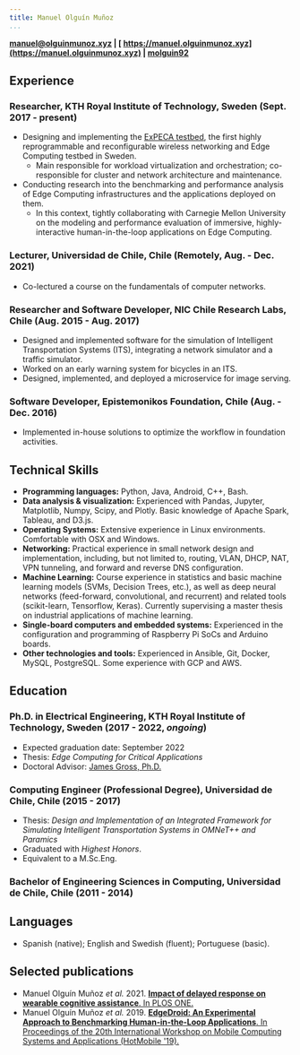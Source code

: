 ```yaml
---
title: Manuel Olguín Muñoz
...
```


<link href="fontawesome-free-5.15.4-web/css/all.min.css" rel="stylesheet">
<link rel="stylesheet" href="https://fonts.googleapis.com/css?family=Ubuntu">

<!-- # Manuel Olguín Muñoz -->

<span>**[<i class="fas fa-envelope"></i> manuel@olguinmunoz.xyz](mailto:manuel@olguinmunoz.xyz) | [<i class="fas fa-link"></i>  https://manuel.olguinmunoz.xyz](https://manuel.olguinmunoz.xyz) | [<i class="fas fa-github fa-lg"></i> molguin92](https://github.com/molguin92)**</span>

## <i class="fas fa-briefcase"></i> Experience

### Researcher, KTH Royal Institute of Technology, Sweden (Sept. 2017 - present)

* Designing and implementing the [ExPECA testbed](https://www.jamesgross.org/research/expeca/), the first highly reprogrammable and reconfigurable wireless networking and Edge Computing testbed in Sweden.
  * Main responsible for workload virtualization and orchestration; co-responsible for cluster and network architecture and maintenance.
* Conducting research into the benchmarking and performance analysis of Edge Computing infrastructures and the applications deployed on them.
  * In this context, tightly collaborating with Carnegie Mellon University on the modeling and performance evaluation of immersive, highly-interactive human-in-the-loop applications on Edge Computing.

### Lecturer, Universidad de Chile, Chile (Remotely, Aug. - Dec. 2021)

* Co-lectured a course on the fundamentals of computer networks.

### Researcher and Software Developer, NIC Chile Research Labs, Chile (Aug. 2015 - Aug. 2017)

* Designed and implemented software for the simulation of Intelligent Transportation Systems (ITS), integrating a network simulator and a traffic simulator.
* Worked on an early warning system for bicycles in an ITS.
* Designed, implemented, and deployed a microservice for image serving.

### Software Developer, Epistemonikos Foundation, Chile (Aug. - Dec. 2016)

* Implemented in-house solutions to optimize the workflow in foundation activities.

## <i class="fas fa-laptop-code"></i> Technical Skills

* **Programming languages:** Python, Java, Android, C++, Bash.
* **Data analysis & visualization:** Experienced with Pandas, Jupyter, Matplotlib, Numpy, Scipy, and Plotly. Basic knowledge of Apache Spark, Tableau, and D3.js.
* **Operating Systems:** Extensive experience in Linux environments. Comfortable with OSX and Windows.
* **Networking:** Practical experience in small network design and implementation, including, but not limited to, routing, VLAN, DHCP, NAT, VPN tunneling, and forward and reverse DNS configuration.
* **Machine Learning:** Course experience in statistics and basic machine learning models (SVMs, Decision Trees, etc.), as well as deep neural networks (feed-forward, convolutional, and recurrent) and related tools (scikit-learn, Tensorflow, Keras). Currently supervising a master thesis on industrial applications of machine learning.
* **Single-board computers and embedded systems:** Experienced in the configuration and programming of Raspberry Pi SoCs and Arduino boards.
* **Other technologies and tools:** Experienced in Ansible, Git, Docker, MySQL, PostgreSQL. Some experience with GCP and AWS.

## <i class="fas fa-graduation-cap"></i> Education

### Ph.D. in Electrical Engineering, KTH Royal Institute of Technology, Sweden (2017 - 2022, *ongoing*)

* Expected graduation date: September 2022
* Thesis: *Edge Computing for Critical Applications*
* Doctoral Advisor: [James Gross, Ph.D.](https://jamesgross.org)

### Computing Engineer (Professional Degree), Universidad de Chile, Chile (2015 - 2017)

* Thesis: *Design and Implementation of an Integrated Framework for Simulating Intelligent Transportation Systems in OMNeT++ and Paramics*
* Graduated with *Highest Honors*.
* Equivalent to a M.Sc.Eng.

### Bachelor of Engineering Sciences in Computing, Universidad de Chile, Chile (2011 - 2014)

## <i class="fas fa-language"></i>Languages

* Spanish (native); English and Swedish (fluent); Portuguese (basic).

## <i class="fas fa-file-alt"></i>Selected publications

* Manuel Olguín Muñoz *et al.* 2021. [**Impact of delayed response on wearable cognitive assistance**. In PLOS ONE.](https://doi.org/10.1371/journal.pone.0248690)
* Manuel Olguín Muñoz *et al.* 2019. [**EdgeDroid: An Experimental Approach to Benchmarking Human-in-the-Loop Applications**. In Proceedings of the 20th International Workshop on Mobile Computing Systems and Applications (HotMobile '19).](http://doi.acm.org/10.1145/3301293.3302353)
